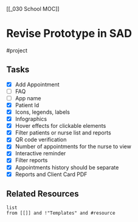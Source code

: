 [[_030 School MOC]]
# Revise Prototype in SAD
#project
## Tasks
- [x] Add Appointment
- [ ] FAQ
- [ ] App name
- [x] Patient Id
- [x] Icons, legends, labels
- [x] Infographics
- [x] Hover effects for clickable elements
- [x] Filter patients or nurse list and reports
- [x] QR code verification
- [x] Number of appointments for the nurse to view
- [x] Interactive reminder
- [x] Filter reports
- [x] Appointments history should be separate
- [x] Reports and Client Card PDF

## Related Resources
```dataview
list
from [[]] and !"Templates" and #resource
```